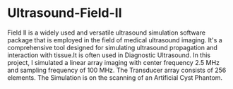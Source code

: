 # Ultrasound-Field-II

Field II is a widely used and versatile ultrasound simulation software package that is employed in the field of medical ultrasound imaging. It's a comprehensive tool designed for simulating ultrasound propagation and interaction with tissue.It is often used in Diagnostic Ultrasound. In this project, I simulated a linear array imaging with center frequency 2.5 MHz  and sampling frequency of 100 MHz. The Transducer array  consists of 256 elements. The Simulation is on the scanning of an Artificial Cyst Phantom.  

